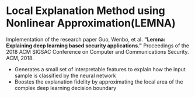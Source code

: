 # Local Explanation Method using Nonlinear Approximation(LEMNA)

Implementation of the research paper Guo, Wenbo, et al. **"Lemna: Explaining deep learning based security applications."** Proceedings of the 2018 ACM SIGSAC Conference on Computer and Communications Security. ACM, 2018.

- Generates a small set of interpretable features to explain how the input sample is classified by the neural network
- Boostes the explanation fidelity by approximating the local area of the complex deep learning decision boundary
